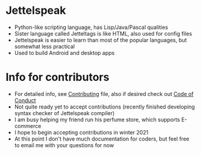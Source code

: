 # Jettelspeak
* Python-like scripting language, has Lisp/Java/Pascal qualities
* Sister language called Jetteltags is like HTML, also used for config files
* Jettelspeak is easier to learn than most of the popular languages, but somewhat less practical
* Used to build Android and desktop apps
# Info for contributors
* For detailed info, see [Contributing](CONTRIBUTING.md) file, also if desired check out [Code of Conduct](CODE_OF_CONDUCT.md)
* Not quite ready yet to accept contributions (recently finished developing syntax checker of Jettelspeak compiler)
* I am busy helping my friend run his perfume store, which supports E-commerce
* I hope to begin accepting contributions in winter 2021
* At this point I don't have much documentation for coders, but feel free to email me with your questions for now
